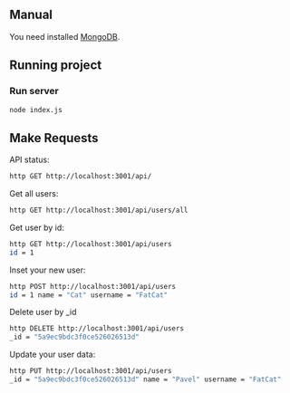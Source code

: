 ## Manual

You need installed [MongoDB](https://www.mongodb.com).

## Running project

### Run server

```sh
node index.js
```

## Make Requests

API status:

```sh
http GET http://localhost:3001/api/
```

Get all users:

```sh
http GET http://localhost:3001/api/users/all
```

Get user by id:

```sh
http GET http://localhost:3001/api/users
id = 1
```

Inset your new user:

```sh
http POST http://localhost:3001/api/users  
id = 1 name = "Cat" username = "FatCat"
```

Delete user by _id

```sh
http DELETE http://localhost:3001/api/users  
_id = "5a9ec9bdc3f0ce526026513d"
```

Update your user data:

```sh
http PUT http://localhost:3001/api/users  
_id = "5a9ec9bdc3f0ce526026513d" name = "Pavel" username = "FatCat"
```
